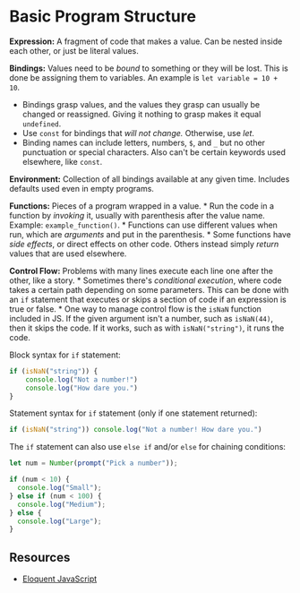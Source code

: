 # Basic Program Structure

**Expression:** A fragment of code that makes a value. Can be nested inside each other, or just be literal values.

**Bindings:** Values need to be _bound_ to something or they will be lost. This is done be assigning them to variables. An example is `let variable = 10 + 10`.
  * Bindings grasp values, and the values they grasp can usually be changed or reassigned. Giving it nothing to grasp makes it equal `undefined`.
  * Use `const` for bindings that _will not change._ Otherwise, use _let_.
  * Binding names can include letters, numbers, `$`, and `_` but no other punctuation or special characters. Also can't be certain keywords used elsewhere, like `const`.

**Environment:** Collection of all bindings available at any given time. Includes defaults used even in empty programs.

**Functions:** Pieces of a program wrapped in a value.
    * Run the code in a function by _invoking_ it, usually with parenthesis after the value name. Example: `example_function()`.
    * Functions can use different values when run, which are _arguments_ and put in the parenthesis.
    * Some functions have _side effects_, or direct effects on other code. Others instead simply _return_ values that are used elsewhere.

**Control Flow:** Problems with many lines execute each line one after the other, like a story.
    * Sometimes there's _conditional execution_, where code takes a certain path depending on some parameters. This can be done with an `if` statement that executes or skips a section of code if an expression is true or false.
    * One way to manage control flow is the `isNaN` function included in JS. If the given argument isn't a number, such as `isNaN(44)`, then it skips the code. If it works, such as with `isNaN("string")`, it runs the code.

Block syntax for `if` statement:

```javascript
if (isNaN("string")) {
    console.log("Not a number!")
    console.log("How dare you.")
}
```

Statement syntax for `if` statement (only if one statement returned):

```javascript
if (isNaN("string")) console.log("Not a number! How dare you.")
```

The `if` statement can also use `else if` and/or `else` for chaining conditions:

```javascript
let num = Number(prompt("Pick a number"));

if (num < 10) {
  console.log("Small");
} else if (num < 100) {
  console.log("Medium");
} else {
  console.log("Large");
}
```

## Resources

* [Eloquent JavaScript](http://eloquentjavascript.net/)
